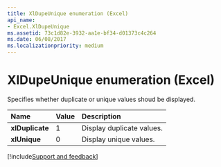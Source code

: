 ```yaml
---
title: XlDupeUnique enumeration (Excel)
api_name:
- Excel.XlDupeUnique
ms.assetid: 73c1d82e-3932-aa1e-bf34-d01373c4c264
ms.date: 06/08/2017
ms.localizationpriority: medium
---
```



# XlDupeUnique enumeration (Excel)

Specifies whether duplicate or unique values shoud be displayed.



|Name|Value|Description|
|:-----|:-----|:-----|
| **xlDuplicate**|1|Display duplicate values.|
| **xlUnique**|0|Display unique values.|

[!include[Support and feedback](~/includes/feedback-boilerplate.md)]